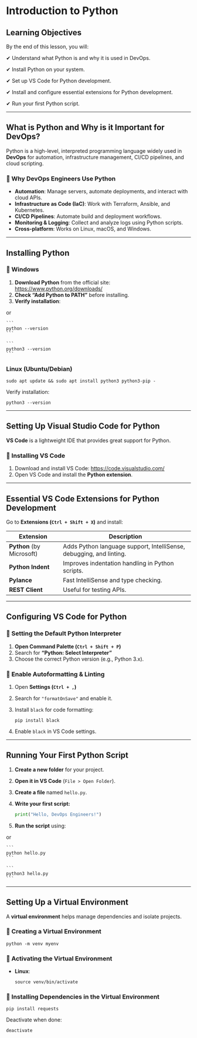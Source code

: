 # Introduction to Python

## **Learning Objectives**

By the end of this lesson, you will:

✔ Understand what Python is and why it is used in DevOps.

✔ Install Python on your system.

✔ Set up VS Code for Python development.

✔ Install and configure essential extensions for Python development.

✔ Run your first Python script.

---

## **What is Python and Why is it Important for DevOps?**

Python is a high-level, interpreted programming language widely used in **DevOps** for automation, infrastructure management, CI/CD pipelines, and cloud scripting.

### **🔹 Why DevOps Engineers Use Python**

- **Automation**: Manage servers, automate deployments, and interact with cloud APIs.
- **Infrastructure as Code (IaC)**: Work with Terraform, Ansible, and Kubernetes.
- **CI/CD Pipelines**: Automate build and deployment workflows.
- **Monitoring & Logging**: Collect and analyze logs using Python scripts.
- **Cross-platform**: Works on Linux, macOS, and Windows.

---

## **Installing Python**

### **🔹 Windows**

1. **Download Python** from the official site: https://www.python.org/downloads/
2. **Check “Add Python to PATH”** before installing.
3. **Verify installation**:

or
    
    ```
    python --version
    ```
    
    ```
    python3 --version
    ```
    

### **Linux (Ubuntu/Debian)**

```
sudo apt update && sudo apt install python3 python3-pip -
```

Verify installation:

```
python3 --version
```

---

## **Setting Up Visual Studio Code for Python**

**VS Code** is a lightweight IDE that provides great support for Python.

### **🔹 Installing VS Code**

1. Download and install VS Code: https://code.visualstudio.com/
2. Open VS Code and install the **Python extension**.

---

## **Essential VS Code Extensions for Python Development**

Go to **Extensions (`Ctrl + Shift + X`)** and install:

| Extension | Description |
| --- | --- |
| **Python** (by Microsoft) | Adds Python language support, IntelliSense, debugging, and linting. |
| **Python Indent** | Improves indentation handling in Python scripts. |
| **Pylance** | Fast IntelliSense and type checking. |
| **REST Client** | Useful for testing APIs. |

---

## **Configuring VS Code for Python**

### **🔹 Setting the Default Python Interpreter**

1. **Open Command Palette (`Ctrl + Shift + P`)**
2. Search for **“Python: Select Interpreter”**
3. Choose the correct Python version (e.g., Python 3.x).

### **🔹 Enable Autoformatting & Linting**

1. Open **Settings (`Ctrl + ,`)**
2. Search for `"formatOnSave"` and enable it.
3. Install `black` for code formatting:
    
    ```
    pip install black
    ```
    
4. Enable `black` in VS Code settings.

---

## **Running Your First Python Script**

1. **Create a new folder** for your project.
2. **Open it in VS Code** (`File > Open Folder`).
3. **Create a file** named `hello.py`.
4. **Write your first script:**
    
    ```python
    print("Hello, DevOps Engineers!")
    ```
    
5. **Run the script** using:

or
    
    ```
    python hello.py
    ```
    
    ```
    python3 hello.py
    ```
    

---

## **Setting Up a Virtual Environment**

A **virtual environment** helps manage dependencies and isolate projects.

### **🔹 Creating a Virtual Environment**

```
python -m venv myenv
```

### **🔹 Activating the Virtual Environment**

- **Linux**:
    
    ```
    source venv/bin/activate
    ```
    

### **🔹 Installing Dependencies in the Virtual Environment**

```
pip install requests
```

Deactivate when done:

```
deactivate
```